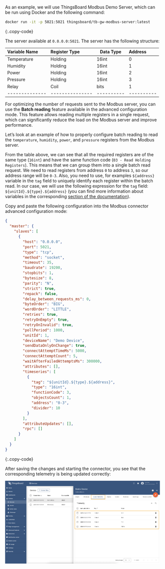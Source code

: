 As an example, we will use ThingsBoard Modbus Demo Server, which can be run using Docker and the following command:

```bash
docker run -it -p 5021:5021 thingsboard/tb-gw-modbus-server:latest
```
{:.copy-code}

The server available at `0.0.0.0:5021`. The server has the following structure:

| Variable Name  | Register Type   | Data Type  | Address    |
|:---------------|:----------------|------------|:-----------|
| Temperature    | Holding         | 16int      | 0          |
| Humidity       | Holding         | 16int      | 1          |
| Power          | Holding         | 16int      | 2          |
| Pressure       | Holding         | 16int      | 3          |
| Relay          | Coil            | bits       | 1          |
| -------------- | --------------- | ---------- | ---------- |

For optimizing the number of requests sent to the Modbus server, you can use the **Batch reading** feature available 
in the advanced configuration mode. This feature allows reading multiple registers in a single request, which can 
significantly reduce the load on the Modbus server and improve performance.

Let’s look at an example of how to properly configure batch reading to read the `temperature`, `humidity`, `power`, 
and `pressure` registers from the Modbus server.

From the table above, we can see that all the required registers are of the same type (`16int`) and have the same
function code (`03 - Read Holding Registers`). This means that we can group them into a single batch read request.
We need to read registers from address `0` to address `3`, so our address range will be `0-3`. 
Also, you need to use, for examples `${address}` variable in the `tag` field to uniquely identify each register within 
the batch read. In our case, we will use the following expression for the `tag` field: 
`${unitId}.${type}.${address}` (you can find more information about variables in the corresponding [section of 
the documentation](/docs/iot-gateway/config/modbus/#batch-reading-advanced-configuration-mode-only)).

Copy and paste the following configuration into the Modbus connector advanced configuration mode:

```json
{
  "master": {
    "slaves": [
      {
        "host": "0.0.0.0",
        "port": 5021,
        "type": "tcp",
        "method": "socket",
        "timeout": 35,
        "baudrate": 19200,
        "stopbits": 1,
        "bytesize": 8,
        "parity": "N",
        "strict": true,
        "repack": false,
        "delay_between_requests_ms": 0,
        "byteOrder": "BIG",
        "wordOrder": "LITTLE",
        "retries": true,
        "retryOnEmpty": true,
        "retryOnInvalid": true,
        "pollPeriod": 1000,
        "unitId": 1,
        "deviceName": "Demo Device",
        "sendDataOnlyOnChange": true,
        "connectAttemptTimeMs": 5000,
        "connectAttemptCount": 5,
        "waitAfterFailedAttemptsMs": 300000,
        "attributes": [],
        "timeseries": [
          {
            "tag": "${unitId}.${type}.${address}",
            "type": "16int",
            "functionCode": 3,
            "objectsCount": 1,
            "address": "0-3",
            "divider": 10
          }
        ],
        "attributeUpdates": [],
        "rpc": []
      }
    ]
  }
}
```
{:.copy-code}

After saving the changes and starting the connector, you see that the corresponding telemetry is being updated 
correctly:

![image](/images/gateway/modbus-connector/examples/batch-reading-overview.png)

